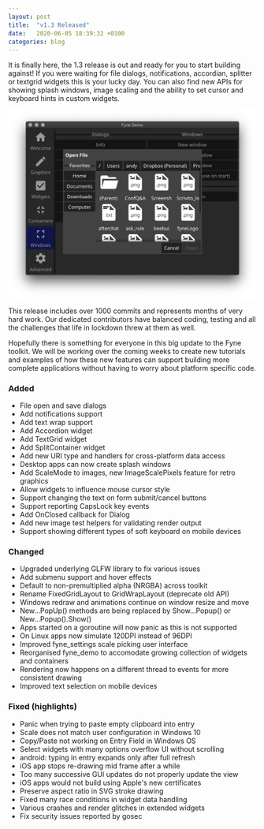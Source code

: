 ```yaml
---
layout: post
title:  "v1.3 Released"
date:   2020-06-05 18:39:32 +0100
categories: blog
---
```


It is finally here, the 1.3 release is out and ready for you to start building against!
If you were waiting for file dialogs, notifications, accordian, splitter or textgrid widgets this is your lucky day. You can also find new APIs for showing splash windows, image scaling and the ability
to set cursor and keyboard hints in custom widgets.

![](/blog/img/file-open.png)

This release includes over 1000 commits and represents months of very hard work. Our dedicated
contributors have balanced coding, testing and all the challenges that life in lockdown threw at them
as well.

Hopefully there is something for everyone in this big update to the Fyne toolkit.
We will be working over the coming weeks to create new tutorials and examples of how these
new features can support building more complete applications without having to worry
about platform specific code.

### Added

* File open and save dialogs
* Add notifications support
* Add text wrap support
* Add Accordion widget
* Add TextGrid widget
* Add SplitContainer widget
* Add new URI type and handlers for cross-platform data access
* Desktop apps can now create splash windows
* Add ScaleMode to images, new ImageScalePixels feature for retro graphics
* Allow widgets to influence mouse cursor style
* Support changing the text on form submit/cancel buttons
* Support reporting CapsLock key events
* Add OnClosed callback for Dialog
* Add new image test helpers for validating render output
* Support showing different types of soft keyboard on mobile devices

### Changed

* Upgraded underlying GLFW library to fix various issues
* Add submenu support and hover effects
* Default to non-premultiplied alpha (NRGBA) across toolkit
* Rename FixedGridLayout to GridWrapLayout (deprecate old API)
* Windows redraw and animations continue on window resize and move
* New...PopUp() methods are being replaced by Show...Popup() or New...Popup().Show()
* Apps started on a goroutine will now panic as this is not supported
* On Linux apps now simulate 120DPI instead of 96DPI
* Improved fyne_settings scale picking user interface
* Reorganised fyne_demo to accomodate growing collection of widgets and containers
* Rendering now happens on a different thread to events for more consistent drawing
* Improved text selection on mobile devices

### Fixed (highlights)

* Panic when trying to paste empty clipboard into entry
* Scale does not match user configuration in Windows 10
* Copy/Paste not working on Entry Field in Windows OS
* Select widgets with many options overflow UI without scrolling
* android: typing in entry expands only after full refresh
* iOS app stops re-drawing mid frame after a while
* Too many successive GUI updates do not properly update the view
* iOS apps would not build using Apple's new certificates
* Preserve aspect ratio in SVG stroke drawing
* Fixed many race conditions in widget data handling
* Various crashes and render glitches in extended widgets
* Fix security issues reported by gosec

